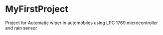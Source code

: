 # MyFirstProject
Project for Automatic wiper in automobiles using LPC 1769 microcontroller and rain sensor
